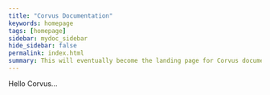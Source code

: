 ```yaml
---
title: "Corvus Documentation"
keywords: homepage
tags: [homepage]
sidebar: mydoc_sidebar
hide_sidebar: false
permalink: index.html
summary: This will eventually become the landing page for Corvus documentation.
---
```


Hello Corvus...